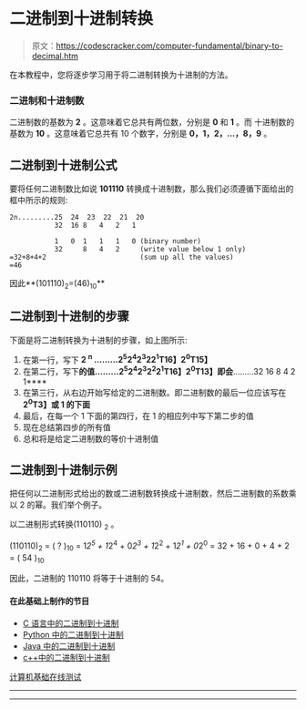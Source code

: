 # 二进制到十进制转换

> 原文：<https://codescracker.com/computer-fundamental/binary-to-decimal.htm>

在本教程中，您将逐步学习用于将二进制转换为十进制的方法。

### 二进制和十进制数

二进制数的基数为 **2** 。这意味着它总共有两位数，分别是 **0** 和 **1** 。而 十进制数的基数为 **10** 。这意味着它总共有 10 个数字，分别是 **0，1，2，...，8，9** 。

## 二进制到十进制公式

要将任何二进制数比如说 **101110** 转换成十进制数，那么我们必须遵循下面给出的 框中所示的规则:

```
2n.........25  24  23  22  21  20
           32  16 8   4   2   1

           1   0  1   1   1   0 (binary number)
           32     8   4   2     (write value below 1 only)
=32+8+4+2                       (sum up all the values)
=46
```

因此**(101110)<sub>2</sub>=(46)<sub>10</sub>**

## 二进制到十进制的步骤

下面是将二进制转换为十进制的步骤，如上图所示:

1.  在第一行，写下 **2 <sup>n</sup> .........2<sup>5</sup>2<sup>4</sup>2<sup>3</sup>22<sup>1</sup>T16】2<sup>0</sup>T15】**
2.  在第二行，写下**的值.........2<sup>5</sup>2<sup>4</sup>2<sup>3</sup>2<sup>2</sup>2<sup>1</sup>T16】2<sup>0</sup>T13】即会**.........32 16 8 4 2 1****
3.  在第三行，从右边开始写给定的二进制数。即二进制数的最后一位应该写在**2<sup>0</sup>T3】或 **1** 的下面**
4.  最后，在每一个 1 下面的第四行，在 1 的相应列中写下第二步的值
5.  现在总结第四步的所有值
6.  总和将是给定二进制数的等价十进制值

## 二进制到十进制示例

把任何以二进制形式给出的数或二进制数转换成十进制数，然后二进制数的系数乘以 2 的幂。我们举个例子。

以二进制形式转换(110110) <sub>2</sub> 。

(110110)<sub>2</sub> = ( ? )<sub>10</sub>
= 1*2<sup>5</sup> + 1*2<sup>4</sup> + 0*2<sup>3</sup> + 1*2<sup>2</sup> + 1*2<sup>1</sup> + 0*2<sup>0</sup>
= 32 + 16 + 0 + 4 + 2
= ( 54 )<sub>10</sub>

因此，二进制的 110110 将等于十进制的 54。

#### 在此基础上制作的节目

*   [C 语言中的二进制到十进制](/c/program/c-program-convert-binary-to-decimal.htm)
*   [Python 中的二进制到十进制](/python/program/python-program-convert-binary-to-decimal.htm)
*   [Java 中的二进制到十进制](/java/program/java-program-convert-binary-to-decimal.htm)
*   [c++中的二进制到十进制](/cpp/program/cpp-program-convert-binary-to-decimal.htm)

[计算机基础在线测试](/exam/showtest.php?subid=14)

* * *

* * *